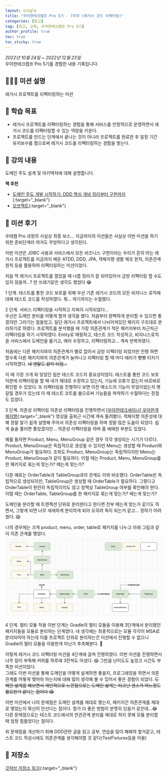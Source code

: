 ```yaml
---
layout: single
title: "우아한테크캠프 Pro 5기 - 7주차 (레거시 코드 리팩터링)"
categories: [회고]
tag: [회고, 교육, 우아한테크캠프 Pro 5기]
author_profile: true
toc: true
toc_sticky: true
---
```


*2022년 10월 24일 ~ 2022년 12월 23일*  
우아한테크캠프 Pro 5기를 경험한 내용 기록입니다.

## 🙇🏻‍♂️ 미션 설명
레거시 프로젝트를 리팩터링하는 미션

## 🎯 학습 목표
- 레거시 프로젝트를 리팩터링하는 경험을 통해 서비스를 안정적으로 운영하면서 레거시 코드를 리팩터링할 수 있는 역량을 키운다.
- 프로젝트를 만드는 단계에서 끝나는 것이 아니라 프로젝트를 완료한 후 일정 기간 유지보수를 함으로써 레거시 코드를 리팩터링하는 경험을 쌓는다.

## 📖 강의 내용
도메인 주도 설계 및 아키텍처에 대해 설명합니다.

**책 추천**  
- [도메인 주도 개발 시작하기: DDD 핵심 개념 정리부터 구현까지](https://product.kyobobook.co.kr/detail/S000001810495){:target="_blank"}
- [오브젝트](https://product.kyobobook.co.kr/detail/S000001766367){:target="_blank"}



## 📝 미션 후기
우테캠 Pro 과정의 사실상 최종 보스... 지금까지의 미션들은 사실상 이번 미션을 하기 위한 준비단계라 여겨도 무방하다고 생각된다.

이번 미션은 JDBC 사용과 서비스에서 모든 비즈니스 구현이라는 우리가 흔히 아는 레거시 프로젝트를 지금까지 배운 ATDD, DDD, JPA, 객체지향 생활 체조 원칙, 의존관계 원칙 등을 활용하여 리팩터링하는 미션이었다.

처음 딱 레거시 프로젝트를 열었을 때 나름 정리가 잘 되어있어서 금방 리팩터링 할 수도 있지 않을까...? 란 쓰레기같은 생각도 했었다 😂

1 단계. 테스트를 통한 코드 보호를 위해 우선 기존 레거시 코드의 모든 비지니스 로직에 대해 테스트 코드를 작성하였다. 뭐... 여기까지는 수월했다.  

2 단계. 서비스 리팩터링을 시작하고 지옥이 시작되었다...  
우선은 도메인 분리를 어떻게 할까 생각을 했다. 처음부터 완벽하게 분리할 수 있으면 좋겠지만 그러기는 힘들었고, 일단 레거시 프로젝트에서 나뉘어져있던 패키지 구조대로 분리하기로 하였다. 프로젝트를 분석했을 때 가장 의존관계가 적은 패키지부터 차근차근 리팩터링을 하기 시작하였다. Entity로 매핑하고, 테스트 코드 작성하고, 비지니스로직을 서비스에서 도메인을 옮기고, 에러 수정하고, 리팩터링하고... 계속 반복하였다.  

처음에는 다른 패키지와의 의존관계가 별로 없어서 금방 리팩터링 되었지만 진행 하면 할수록 다른 패키지와의 의존관계가 늘어나고 리팩터링 할 때 마다 에러가 빵빵 터지기 시작하였다. ~~내 멘탈도 같이 터짐...~~  

이 때 가장 크게 와 닿았던 점은 테스트 코드의 중요성이었다. 테스트를 통한 코드 보호 덕분에 리팩터링을 할 때 내가 제대로 수정하고 있는지, 기능에 오류가 없는지 바로바로 확인할 수 있었다. 또 리팩터링을 진행하다 보면 이전 메소드의 기능이 무었이었는지 햇갈릴 경우가 있는데 이 때 테스트 코트를 봄으로써 기능들을 파악하기 수월하다는 장점도 있었다.  

3 단계. 의존성 리팩터링
의존성 리팩터링을 진행하면서 [\[우아한테크세미나\] 우아한객체지향](https://www.youtube.com/watch?v=dJ5C4qRqAgA){:target="_blank"} 영상을 출퇴근 시간에 계속 돌려봤다. 객체지향 의존성에 대해 정말 알기 쉽게 설명해 주어서 의존성 리팩터링을 하며 정말 많은 도움이 되었다. 
쉽게 술술 풀리면 좋았겠지만... 의존성 리팩터링을 하며 좀 애매한 부분도 있었다.  

예를 들자면 Product, Menu, MenuGroup 같은 경우 각각 생성되는 시기가 다르다. Product, MenuGroup은 독립적으로 생성될 수 있지만 Menu는 생성할 때 Product와 MenuGroup가 필요하다. 조회도 Product, MenuGroup는 독립적이지만 Menu는 Product, MenuGroup가 같이 필요하다. 이럴 때는 Product, Menu, MenuGroup를 한 패키지로 묶는게 맞는가? 떼는게 맞는가?  

다른 예로는 OrderTable과 TableGroup과의 관계도 이와 비슷했다. OrderTable은 독립적으로 생성되지만, TableGroup은 생성할 때 OrderTable가 필요하다. 그렇다고 OrderTable이 완전히 독립적이지도 않고 정책상 TableGroup 여부를 확인해야 한다. 이럴 때는 OrderTable, TableGroup를 한 패키지로 묶는게 맞는가? 떼는게 맞는가?  

도메인을 분리할 때 트렌젝션 단위로 분리한다고 한다면 전부 떼는게 맞는거 같기도 하면서, 그렇게 되면 너무 세세하게 분리하게 되어 오히려 독이 되는거 같고... 정하기 어려웠다. 😱

나의 경우에는 크게 product, menu, order, table로 패키지를 나누고 아래 그림과 같이 의존 관계를 맺었다.
![jwp_refactoring_step3_의존성](/assets/images/posts/jwp_refactoring_step3_의존성.png)

4 단계. 멀티 모듈 적용
이번 단계는 Gradle의 멀티 모듈을 이용해 3단계에서 분리했던 패키지들을 모듈로 분리하는 단계였다. 내 생각에는 최종적으로는 모듈 각각이 MSA로 분리되어야 하는데 이를 프로젝트 단위로 분리하는건 미션에서 진행할 수 없으니 Gradle의 멀티 모듈을 이용한게 아닌가 추측해본다. 🤔

이렇게 레거시 코드 리팩터링 미션을 4단계에 걸쳐 진행하였다. 이번 미션을 진행하면서 너무 잠이 부족해 커피를 하루에 3잔씩도 마셨다. 😱 그만큼 난이도도 높았고 시간도 부족한 미션이었다.  
그래도 이번 미션을 통해 도메인을 어떻게 설계하면 좋을지, 프로그래밍을 하면서 의존관계를 어떻게 맺어야 하는지에 대해 많이 생각해 볼 수 있어서 좋은 경험이 되었다.
~~도메인 설계를 해보면서 개인적으로 느낀점으로는 도메인 설계는 타고난 센스가 어느정도 필요한거 같다는 점이다 😂~~


이번 미션에서 나의 문제점은 도메인 설계를 제대로 했는지, 패키지간 의존관계를 제대로 맺었는지 확신이 안선다는 점이다. 뭔가 더 좋은 방법이 분명히 있을거 같은데...😂  
다른 문제점으로는 테스트 코드에서의 연관관계 분리를 제대로 하지 못해 모듈 분리할 때 엄청 힘들었다는 점이다.

위 문제점을 개선하기 위해 DDD관련 글을 읽고 공부, 연습을 많이 해봐야 할거같고, 테스트 코드 작성시에도 의존관계를 생각해야할 것 같다(TestFixtures등을 이용)

## 💾 저장소
[깃허브 저장소 링크](https://github.com/sangjaeoh/jwp-refactoring/tree/step4){:target="_blank"}
